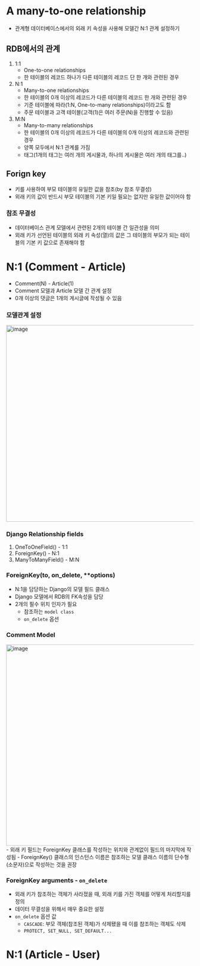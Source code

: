 # A many-to-one relationship
- 관계형 데이터베이스에서의 외래 키 속성을 사용해 모델간 N:1 관계 설정하기

## RDB에서의 관계
1. 1:1
   - One-to-one relationships
   - 한 테이블의 레코드 하나가 다른 테이블의 레코드 단 한 개와 관련된 경우
2. N:1
   - Many-to-one relationships
   - 한 테이블의 0개 이상의 레코드가 다른 테이블의 레코드 한 개와 관련된 경우
   - 기준 테이블에 따라(1:N, One-to-many relationships)이라고도 함
   - 주문 테이블과 고객 테이블(고객(1)은 여러 주문(N)을 진행할 수 있음)
3. M:N
   - Many-to-many relationships
   - 한 테이블의 0개 이상의 레코드가 다른 테이블의 0개 이상의 레코드와 관련된 경우
   - 양쪽 모두에서 N:1 관계를 가짐
   - 태그(1개의 태그는 여러 개의 게시물과, 하나의 게시물은 여러 개의 태그를..)

## Forign key
- 키를 사용하여 부모 테이블의 유일한 값을 참조(by 참조 무결성)
- 외래 키의 값이 반드시 부모 테이블의 기본 키일 필요는 없지만 유일한 값이어야 함

### 참조 무결성
- 데이터베이스 관계 모델에서 관련된 2개의 테이블 간 일관성을 의미
- 외래 키가 선언된 테이블의 외래 키 속성(열)의 값은 그 테이블의 부모가 되는 테이블의 기본 키 값으로 존재해야 함 

# N:1 (Comment - Article)
- Comment(N) - Article(1)
- Comment 모델과 Article 모델 간 관계 설정
- 0개 이상의 댓글은 1개의 게시글에 작성될 수 있음

### 모델관계 설정
<img width="527" alt="image" src="https://user-images.githubusercontent.com/108309396/230914094-d7a95fad-0abe-446e-b425-1e18942658da.png">  

### Django Relationship fields
1. OneToOneField() - 1:1
2. ForeignKey() - N:1
3. ManyToManyField() - M:N

### ForeignKey(to, on_delete, **options)
- N:1을 담당하는 Django의 모델 필드 클래스
- Django 모델에서 RDB의 FK속성을 담당
- 2개의 필수 위치 인자가 필요
  - 참조하는 `model class`
  - `on_delete` 옵션

### Comment Model
<img width="539" alt="image" src="https://user-images.githubusercontent.com/108309396/230916258-76ac2585-3de6-405a-8b75-817c4a475d3a.png">  
- 외래 키 필드는 ForeignKey 클래스를 작성하는 위치와 관계없이 필드의 마지막에 작성됨
- ForeignKey() 클래스의 인스턴스 이름은 참조하는 모델 클래스 이름의 단수형(소문자)으로 작성하는 것을 권장

### ForeignKey arguments - `on_delete`
- 외래 키가 참조하는 객체가 사라졌을 때, 외래 키를 가진 객체를 어떻게 처리할지를 정의
- 데이터 무결성을 위해서 매우 중요한 설정
- `on_delete` 옵션 값
  - `CASCADE`: 부모 객체(참조된 객체)가 삭제됐을 때 이를 참조하는 객체도 삭제
  - `PROTECT, SET_NULL, SET_DEFAULT...`

# N:1 (Article - User)